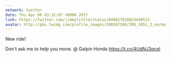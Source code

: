 ```yaml
---
network: twitter
date: Thu Apr 06 03:32:07 +0000 2017
link: https://twitter.com/jimmylittle/status/849827028853440512
avatar: http://pbs.twimg.com/profile_images/280307260/IMG_3651_2_normal.jpg
---
```


New ride!

Don't ask me to help you move. @ Galpin Honda https://t.co/4UdNJ3qcel
